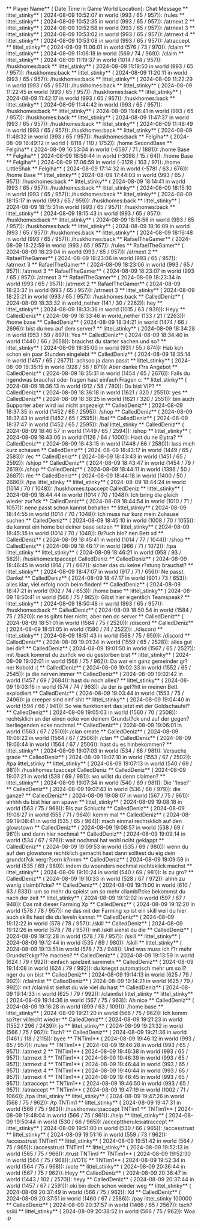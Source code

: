 ** Player Name** ( Date  Time in  Game World Location):  Chat Message
** littel_stinky** ( 2024-08-09  10:52:07 in  world (993 / 65 / 957)): /rules
** littel_stinky** ( 2024-08-09  10:52:35 in  world (993 / 65 / 957)): /atrnext 2
** littel_stinky** ( 2024-08-09  10:52:58 in  world (993 / 65 / 957)): /atrnext 3
** littel_stinky** ( 2024-08-09  10:53:02 in  world (993 / 65 / 957)): /atrnext 4
** littel_stinky** ( 2024-08-09  10:53:08 in  world (993 / 65 / 957)): /atraccept
** littel_stinky** ( 2024-08-09  11:06:01 in  world (576 / 73 / 970)): /claim
** littel_stinky** ( 2024-08-09  11:06:18 in  world (569 / 74 / 969)): /claim
** littel_stinky** ( 2024-08-09  11:19:37 in  world (1014 / 64 / 957)): /huskhomes:back
** littel_stinky** ( 2024-08-09  11:19:50 in  world (993 / 65 / 957)): /huskhomes:back
** littel_stinky** ( 2024-08-09  11:20:11 in  world (993 / 65 / 957)): /huskhomes:back
** littel_stinky** ( 2024-08-09  11:22:29 in  world (993 / 65 / 957)): /huskhomes:back
** littel_stinky** ( 2024-08-09  11:22:45 in  world (993 / 65 / 957)): /huskhomes:back
** littel_stinky** ( 2024-08-09  11:42:17 in  world (993 / 65 / 957)): /huskhomes:back
** littel_stinky** ( 2024-08-09  11:44:42 in  world (993 / 65 / 957)): /huskhomes:back
** littel_stinky** ( 2024-08-09  11:46:41 in  world (993 / 65 / 957)): /huskhomes:back
** littel_stinky** ( 2024-08-09  11:47:37 in  world (993 / 65 / 957)): /huskhomes:back
** littel_stinky** ( 2024-08-09  11:48:49 in  world (993 / 65 / 957)): /huskhomes:back
** littel_stinky** ( 2024-08-09  11:49:32 in  world (993 / 65 / 957)): /huskhomes:back
** Felgiha** ( 2024-08-09  16:49:12 in  world (-8118 / 110 / 1752)): /home SecondBase
** Felgiha** ( 2024-08-09  16:53:04 in  world (-6597 / 71 / 1881)): /home Base
** Felgiha** ( 2024-08-09  16:59:44 in  world (-3098 / 15 / 64)): /home Base
** Felgiha** ( 2024-08-09  17:06:59 in  world (-3128 / 103 / 97)): /home LittleShak
** Felgiha** ( 2024-08-09  17:14:32 in  world (-5781 / 63 / 676)): /home Base
** littel_stinky** ( 2024-08-09  17:44:03 in  world (993 / 65 / 957)): /huskhomes:back
** littel_stinky** ( 2024-08-09  18:14:41 in  world (993 / 65 / 957)): /huskhomes:back
** littel_stinky** ( 2024-08-09  18:15:10 in  world (993 / 65 / 957)): /huskhomes:back
** littel_stinky** ( 2024-08-09  18:15:17 in  world (993 / 65 / 959)): /huskhomes:back
** littel_stinky** ( 2024-08-09  18:15:31 in  world (993 / 65 / 957)): /huskhomes:back
** littel_stinky** ( 2024-08-09  18:15:43 in  world (993 / 65 / 957)): /huskhomes:back
** littel_stinky** ( 2024-08-09  18:15:56 in  world (993 / 65 / 957)): /huskhomes:back
** littel_stinky** ( 2024-08-09  18:16:09 in  world (993 / 65 / 957)): /huskhomes:back
** littel_stinky** ( 2024-08-09  18:16:48 in  world (993 / 65 / 957)): /huskhomes:back
** RafaelTheGamer** ( 2024-08-09  18:22:59 in  world (993 / 65 / 957)): /rules
** RafaelTheGamer** ( 2024-08-09  18:23:04 in  world (993 / 65 / 957)): /atrnext 2
** RafaelTheGamer** ( 2024-08-09  18:23:06 in  world (993 / 65 / 957)): /atrnext 3
** RafaelTheGamer** ( 2024-08-09  18:23:06 in  world (993 / 65 / 957)): /atrnext 3
** RafaelTheGamer** ( 2024-08-09  18:23:07 in  world (993 / 65 / 957)): /atrnext 3
** RafaelTheGamer** ( 2024-08-09  18:23:34 in  world (993 / 65 / 957)): /atrnext 2
** RafaelTheGamer** ( 2024-08-09  18:23:37 in  world (993 / 65 / 957)): /atrnext 3
** littel_stinky** ( 2024-08-09  18:25:21 in  world (993 / 65 / 957)): /huskhomes:back
** CalledDeniz** ( 2024-08-09  18:33:32 in  world_nether (141 / 30 / 2262)): hey
** littel_stinky** ( 2024-08-09  18:33:36 in  world (1015 / 63 / 939)): Heyy
** CalledDeniz** ( 2024-08-09  18:33:46 in  world_nether (133 / 21 / 2263)): /home base
** CalledDeniz** ( 2024-08-09  18:34:21 in  world (1474 / 66 / 2696)): bist du neu auf dem server?
** littel_stinky** ( 2024-08-09  18:34:28 in  world (953 / 59 / 897)): Yes
** CalledDeniz** ( 2024-08-09  18:34:40 in  world (1440 / 66 / 2658)): brauchst du starter sachen und so?
** littel_stinky** ( 2024-08-09  18:35:00 in  world (931 / 55 / 874)): Hab kch schon ein paar Stunden eingelebt
** CalledDeniz** ( 2024-08-09  18:35:14 in  world (1457 / 65 / 2677)): achsoo ja dann passt
** littel_stinky** ( 2024-08-09  18:35:15 in  world (928 / 58 / 871)): Aber danke f?rs Angebot
** CalledDeniz** ( 2024-08-09  18:35:31 in  world (1454 / 65 / 2676)): Falls du irgendwas brauchst oder fragen hast einfach Fragen c:
** littel_stinky** ( 2024-08-09  18:36:13 in  world (912 / 58 / 780)): Du bist VIP?
** CalledDeniz** ( 2024-08-09  18:36:18 in  world (1621 / 320 / 2551)): yes
** CalledDeniz** ( 2024-08-09  18:36:25 in  world (1621 / 320 / 2551)): bin auch Supporter aber wird iwi nicht angezeigt
** CalledDeniz** ( 2024-08-09  18:37:35 in  world (1452 / 65 / 2595)): /shop
** CalledDeniz** ( 2024-08-09  18:37:43 in  world (1452 / 65 / 2595)): /bal
** CalledDeniz** ( 2024-08-09  18:37:47 in  world (1452 / 65 / 2595)): /bal littel_stinky
** CalledDeniz** ( 2024-08-09  18:40:57 in  world (1449 / 65 / 2594)): /shop
** littel_stinky** ( 2024-08-09  18:43:06 in  world (1126 / 64 / 1000)): Hast du ne Elytra?
** CalledDeniz** ( 2024-08-09  18:43:15 in  world (1448 / 66 / 2580)): lass mich kurz schauen
** CalledDeniz** ( 2024-08-09  18:43:17 in  world (1449 / 65 / 2583)): /ec
** CalledDeniz** ( 2024-08-09  18:43:43 in  world (1451 / 65 / 2592)): /shjop
** CalledDeniz** ( 2024-08-09  18:43:47 in  world (1454 / 79 / 2619)): /shop
** CalledDeniz** ( 2024-08-09  18:44:11 in  world (1396 / 50 / 2687)): /ec
** CalledDeniz** ( 2024-08-09  18:44:18 in  world (1400 / 50 / 2686)): /tpa littel_stinky
** littel_stinky** ( 2024-08-09  18:44:24 in  world (1014 / 70 / 1048)): /huskhomes:tpaccept CalledDeniz
** littel_stinky** ( 2024-08-09  18:44:44 in  world (1014 / 70 / 1048)): Ich bring die gleich wieder zur?ck
** CalledDeniz** ( 2024-08-09  18:44:54 in  world (1010 / 71 / 1057)): nene passt schon kannst behalten
** littel_stinky** ( 2024-08-09  18:44:55 in  world (1014 / 70 / 1048)): Ich muss nur kurz mein Zuhause suchen
** CalledDeniz** ( 2024-08-09  18:45:10 in  world (1008 / 70 / 1055)): du kannst ein home bei deiner base setzen
** littel_stinky** ( 2024-08-09  18:45:35 in  world (1014 / 70 / 1048)): Br?uch blo? nen Bett xd
** CalledDeniz** ( 2024-08-09  18:45:41 in  world (1014 / 77 / 1044)): /shop
** CalledDeniz** ( 2024-08-09  18:46:17 in  world (966 / 71 / 1072)): /tpa littel_stinky
** littel_stinky** ( 2024-08-09  18:46:21 in  world (958 / 93 / 582)): /huskhomes:tpaccept CalledDeniz
** CalledDeniz** ( 2024-08-09  18:46:45 in  world (914 / 71 / 667)): sicher das du keine r?stung brauchst?
** littel_stinky** ( 2024-08-09  18:47:07 in  world (917 / 71 / 656)): Ne passt. Danke!
** CalledDeniz** ( 2024-08-09  18:47:17 in  world (901 / 73 / 653)): alles klar, viel erfolg noch beim finden!
** CalledDeniz** ( 2024-08-09  18:47:21 in  world (902 / 74 / 653)): /home base
** littel_stinky** ( 2024-08-09  18:50:41 in  world (566 / 75 / 965)): Gibst hier eigentlich Teamspeak?
** littel_stinky** ( 2024-08-09  18:50:48 in  world (993 / 65 / 957)): /huskhomes:back
** CalledDeniz** ( 2024-08-09  18:50:54 in  world (1584 / 75 / 2520)): ne ts gibts hier nicht, aber nen dc server
** CalledDeniz** ( 2024-08-09  18:51:01 in  world (1584 / 75 / 2520)): /discord
** CalledDeniz** ( 2024-08-09  18:51:05 in  world (1580 / 74 / 2522)): ./discord
** littel_stinky** ( 2024-08-09  18:51:43 in  world (568 / 75 / 959)): /discord
** CalledDeniz** ( 2024-08-09  19:01:34 in  world (1559 / 65 / 2528)): alles gut bei dir?
** CalledDeniz** ( 2024-08-09  19:01:50 in  world (1567 / 65 / 2527)): mit /back kommst du zur?ck wo du gestorben bist
** littel_stinky** ( 2024-08-09  19:02:01 in  world (566 / 75 / 962)): Da war ein ganz gemeinder gr?ner Kobold :(
** CalledDeniz** ( 2024-08-09  19:02:33 in  world (1552 / 65 / 2545)): ja die nerven immer
** CalledDeniz** ( 2024-08-09  19:02:42 in  world (1457 / 69 / 2684)): hast du noch alles?
** littel_stinky** ( 2024-08-09  19:03:16 in  world (574 / 74 / 963)): Ja der is gef?hlt in meinen Bett explodiert
** CalledDeniz** ( 2024-08-09  19:03:44 in  world (1553 / 75 / 2496)): ja creeper sind einf shit
** littel_stinky** ( 2024-08-09  19:04:40 in  world (594 / 66 / 941)): So wie funktioniert das jetzt mit der Goldschaufel?
** CalledDeniz** ( 2024-08-09  19:05:03 in  world (1560 / 70 / 2508)): rechtsklich an der einen ecke von deinem Grundst?ck und auf der gegen?berliegenden ecke nochmal
** CalledDeniz** ( 2024-08-09  19:06:01 in  world (1563 / 67 / 2510)): /clan create
** CalledDeniz** ( 2024-08-09  19:06:22 in  world (1564 / 67 / 2506)): /clan
** CalledDeniz** ( 2024-08-09  19:06:44 in  world (1564 / 67 / 2506)): hast du es hinbekommen?
** littel_stinky** ( 2024-08-09  19:07:03 in  world (534 / 68 / 981)): Versuchs grade
** CalledDeniz** ( 2024-08-09  19:07:10 in  world (1553 / 67 / 2502)): /tpa littel_stinky
** littel_stinky** ( 2024-08-09  19:07:13 in  world (540 / 69 / 981)): /huskhomes:tpaccept CalledDeniz
** CalledDeniz** ( 2024-08-09  19:07:21 in  world (538 / 69 / 981)): wo willst du denn claimen?
** littel_stinky** ( 2024-08-09  19:07:34 in  world (540 / 69 / 981)): Die ''Insel''
** CalledDeniz** ( 2024-08-09  19:07:43 in  world (536 / 68 / 979)): die ganze?
** CalledDeniz** ( 2024-08-09  19:08:07 in  world (567 / 75 / 961)): ahhhh du bist hier am spawn
** littel_stinky** ( 2024-08-09  19:08:18 in  world (563 / 75 / 968)): Bis zur Schlucht
** CalledDeniz** ( 2024-08-09  19:08:27 in  world (555 / 71 / 964)): komm mal
** CalledDeniz** ( 2024-08-09  19:08:41 in  world (535 / 65 / 964)): mach einmal rechtsklich auf den glowstown
** CalledDeniz** ( 2024-08-09  19:08:57 in  world (538 / 69 / 981)): und dann hier nochmal
** CalledDeniz** ( 2024-08-09  19:09:14 in  world (534 / 67 / 976)): wait nochmal hat wohl nciht geklappt
** CalledDeniz** ( 2024-08-09  19:09:53 in  world (535 / 69 / 980)): wenn du auf den glowstone rechtklich gemacht hast dann solltest du eig dein grundst?ck vergr?sern k?nnen
** CalledDeniz** ( 2024-08-09  19:09:59 in  world (535 / 69 / 980)): indem du woanders nochmal rechtsklick machst
** littel_stinky** ( 2024-08-09  19:10:24 in  world (540 / 69 / 981)): Is zu gro?
** CalledDeniz** ( 2024-08-09  19:10:33 in  world (528 / 67 / 972)): ahhh zu wenig claimbl?cke?
** CalledDeniz** ( 2024-08-09  19:11:00 in  world (610 / 63 / 933)): um so mehr du spielst um so mehr cliambl?cke bekommst du nach der zeit
** littel_stinky** ( 2024-08-09  19:12:02 in  world (597 / 67 / 948)): Das mit dieser Farming Xp
** CalledDeniz** ( 2024-08-09  19:12:20 in  world (578 / 78 / 957)): ne das mit der Farming xp ist ein skill weil du hier auch skills hast die du leveln kannst
** CalledDeniz** ( 2024-08-09  19:12:22 in  world (578 / 78 / 957)): /skill
** CalledDeniz** ( 2024-08-09  19:12:26 in  world (578 / 78 / 957)): mit /skill siehst du die
** CalledDeniz** ( 2024-08-09  19:12:28 in  world (578 / 78 / 957)): /skill
** littel_stinky** ( 2024-08-09  19:12:44 in  world (535 / 69 / 980)): /skill
** littel_stinky** ( 2024-08-09  19:13:51 in  world (578 / 73 / 948)): Und was muss ich f?r mehr Grundst?ckgr??e machen?
** CalledDeniz** ( 2024-08-09  19:13:59 in  world (624 / 79 / 992)): einfach spielzeit sammeln
** CalledDeniz** ( 2024-08-09  19:14:08 in  world (624 / 79 / 992)): du kriegst automatisch mehr um so l?nger du on bist
** CalledDeniz** ( 2024-08-09  19:14:13 in  world (625 / 79 / 992)): /claimlist
** CalledDeniz** ( 2024-08-09  19:14:21 in  world (625 / 79 / 992)): mit /claimlist siehst du wie viel du hast
** CalledDeniz** ( 2024-08-09  19:14:33 in  world (625 / 79 / 992)): /claimlist littel_stinky
** littel_stinky** ( 2024-08-09  19:14:36 in  world (567 / 75 / 963)): Ah nice
** CalledDeniz** ( 2024-08-09  19:16:28 in  world (899 / 63 / 1091)): /home base
** littel_stinky** ( 2024-08-09  19:21:20 in  world (566 / 75 / 962)): Ich komm sp?ter villeicht wieder
** CalledDeniz** ( 2024-08-09  19:21:23 in  world (1552 / 296 / 2439)): jo
** littel_stinky** ( 2024-08-09  19:21:32 in  world (566 / 75 / 962)): Tsch?
** CalledDeniz** ( 2024-08-09  19:21:36 in  world (1461 / 118 / 2115)): byee
** TNTim1** ( 2024-08-09  19:46:12 in  world (993 / 65 / 957)): /rules
** TNTim1** ( 2024-08-09  19:46:28 in  world (993 / 65 / 957)): /atrnext 2
** TNTim1** ( 2024-08-09  19:46:38 in  world (993 / 65 / 957)): /atrnext 3
** TNTim1** ( 2024-08-09  19:46:39 in  world (993 / 65 / 957)): /atrnext 4
** TNTim1** ( 2024-08-09  19:46:44 in  world (993 / 65 / 957)): /atrnext 4
** TNTim1** ( 2024-08-09  19:46:44 in  world (993 / 65 / 957)): /atrnext 4
** TNTim1** ( 2024-08-09  19:46:45 in  world (993 / 65 / 957)): /atraccept
** TNTim1** ( 2024-08-09  19:46:50 in  world (993 / 65 / 957)): /atraccept
** TNTim1** ( 2024-08-09  19:47:19 in  world (1002 / 71 / 1066)): /tpa littel_stinky
** littel_stinky** ( 2024-08-09  19:47:26 in  world (568 / 75 / 962)): /tp TNTim1
** littel_stinky** ( 2024-08-09  19:47:31 in  world (566 / 75 / 963)): /huskhomes:tpaccept TNTim1
** TNTim1** ( 2024-08-09  19:48:04 in  world (566 / 75 / 961)): /help
** littel_stinky** ( 2024-08-09  19:50:44 in  world (530 / 66 / 965)): /accepttherules:atraccept
** littel_stinky** ( 2024-08-09  19:51:00 in  world (530 / 66 / 965)): /accesstrust
** littel_stinky** ( 2024-08-09  19:51:16 in  world (559 / 73 / 962)): /accesstrust TNTim1
** littel_stinky** ( 2024-08-09  19:51:42 in  world (564 / 75 / 965)): /accesstrust TNTim1
** littel_stinky** ( 2024-08-09  19:52:13 in  world (565 / 75 / 966)): /trust TNTim1
** TNTim1** ( 2024-08-09  19:52:30 in  world (564 / 75 / 968)): /VOTE
** TNTim1** ( 2024-08-09  19:52:34 in  world (564 / 75 / 968)): /vote
** littel_stinky** ( 2024-08-09  20:36:44 in  world (567 / 75 / 962)): Heyy
** CalledDeniz** ( 2024-08-09  20:36:47 in  world (1443 / 102 / 2570)): heyy
** CalledDeniz** ( 2024-08-09  20:37:44 in  world (1457 / 67 / 2591)): oki bin doch schon wieder weg
** littel_stinky** ( 2024-08-09  20:37:49 in  world (566 / 75 / 962)): Xd
** CalledDeniz** ( 2024-08-09  20:37:51 in  world (1460 / 67 / 2586)): /pay littel_stinky 100000
** CalledDeniz** ( 2024-08-09  20:37:57 in  world (1466 / 65 / 2567)): tsch?ssiiii
** littel_stinky** ( 2024-08-09  20:38:52 in  world (566 / 75 / 962)): Woa :p
